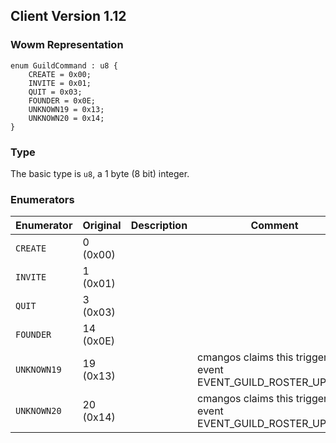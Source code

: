 ## Client Version 1.12

### Wowm Representation
```rust,ignore
enum GuildCommand : u8 {
    CREATE = 0x00;    
    INVITE = 0x01;    
    QUIT = 0x03;    
    FOUNDER = 0x0E;    
    UNKNOWN19 = 0x13;    
    UNKNOWN20 = 0x14;    
}

```
### Type
The basic type is `u8`, a 1 byte (8 bit) integer.
### Enumerators
| Enumerator | Original  | Description | Comment |
| --------- | -------- | ----------- | ------- |
| `CREATE` | 0 (0x00) |  |  |
| `INVITE` | 1 (0x01) |  |  |
| `QUIT` | 3 (0x03) |  |  |
| `FOUNDER` | 14 (0x0E) |  |  |
| `UNKNOWN19` | 19 (0x13) |  | cmangos claims this triggers UI event EVENT_GUILD_ROSTER_UPDATE |
| `UNKNOWN20` | 20 (0x14) |  | cmangos claims this triggers UI event EVENT_GUILD_ROSTER_UPDATE |
